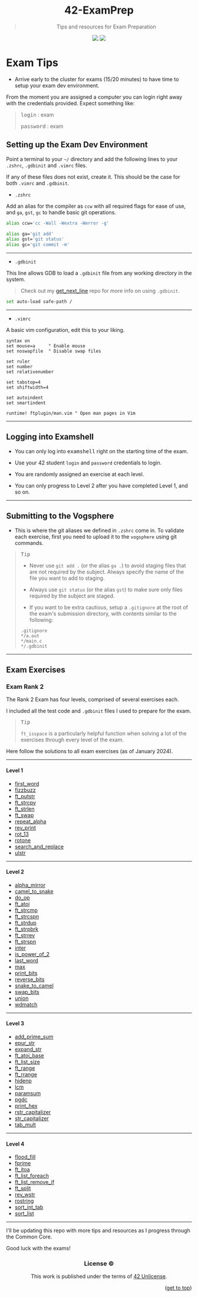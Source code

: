 <a name="readme-top"></a>
<div align="center">

# 42-ExamPrep

> Tips and resources for Exam Preparation

<p>
    <img src="https://img.shields.io/github/languages/top/PedroZappa/42ExamPrep?style=for-the-badge" />
    <img src="https://img.shields.io/github/last-commit/PedroZappa/42ExamPrep?style=for-the-badge" />
</p>

</div>

# Exam Tips 

- Arrive early to the cluster for exams (15/20 minutes) to have time to setup your exam dev environment.

From the moment you are assigned a computer you can login right away with the credentials provided. Expect something like:

> <kbd>login</kbd> : exam
>
> <kbd>password</kbd> : exam


## Setting up the Exam Dev Environment

Point a terminal to your `~/` directory and add the following lines to your `.zshrc`, `.gdbinit` and `.vimrc` files.

If any of these files does not exist, create it. This should be the case for both `.vimrc` and `.gdbinit`.

- `.zshrc`

Add an alias for the compiler as `ccw` with all required flags for ease of use, and `ga`, `gst`, `gc` to handle basic git operations.
```bash
alias ccw='cc -Wall -Wextra -Werror -g'

alias ga='git add'
alias gst='git status'
alias gc='git commit -m'
```
___

- `.gdbinit`

This line allows GDB to load a `.gdbinit` file from any working directory in the system.
 
> Check out my [get_next_line](https://github.com/PedroZappa/get_next_line) repo for more info on using `.gdbinit`.
```bash
set auto-load safe-path /
```
___

- `.vimrc`

A basic vim configuration, edit this to your liking.
```vim
syntax on
set mouse=a		" Enable mouse
set noswapfile	" Disable swap files

set ruler
set number
set relativenumber

set tabstop=4
set shiftwidth=4

set autoindent
set smartindent

runtime! ftplugin/man.vim " Open man pages in Vim
```
___

## Logging into Examshell

- You can only log into <kbd>examshell</kbd> right on the starting time of the exam. 

- Use your 42 student `login` and `password` credentials to login.

- You are randomly assigned an exercise at each level.

- You can only progress to Level 2 after you have completed Level 1, and so on.

___
## Submitting to the Vogsphere

- This is where the git aliases we defined in `.zshrc` come in. To validate each exercise, first you need to upload it to the `vogsphere` using git commands.

> <kbd>Tip</kbd> 
>
> - Never use `git add .` (or the alias `ga .`) to avoid staging files that are not required by the subject. Always specify the name of the file you want to add to staging.
>
> - Always use `git status` (or the alias `gst`) to make sure only files required by the subject are staged.
>
> - If you want to be extra cautious, setup a `.gitignore` at the root of the exam's submission directory, with contents similar to the following:
>
> ```gitignore
> .gitignore
> */a.out
> */main.c
> */.gdbinit
> ```
___

## Exam Exercises

### Exam Rank 2

The Rank 2 Exam has four levels, comprised of several exercises each. 

I included all the test code and `.gdbinit` files I used to prepare for the exam. 

> <kbd>Tip</kbd> 
>
> `ft_isspace` is a particularly helpful function when solving a lot of the exercises through every level of the exam.

Here follow the solutions to all exam exercises (as of January 2024).
___

#### Level 1

- [first_word](https://github.com/PedroZappa/42ExamPrep/tree/main/Rank_2/Level_1/first_word)
- [fizzbuzz](https://github.com/PedroZappa/42ExamPrep/tree/main/Rank_2/Level_1/fizzbuzz)
- [ft_putstr](https://github.com/PedroZappa/42ExamPrep/tree/main/Rank_2/Level_1/ft_putstr)
- [ft_strcpy](https://github.com/PedroZappa/42ExamPrep/tree/main/Rank_2/Level_1/ft_strcpy)
- [ft_strlen](https://github.com/PedroZappa/42ExamPrep/tree/main/Rank_2/Level_1/ft_strlen)
- [ft_swap](https://github.com/PedroZappa/42ExamPrep/tree/main/Rank_2/Level_1/ft_swap)
- [repeat_alpha](https://github.com/PedroZappa/42ExamPrep/tree/main/Rank_2/Level_1/repeat_alpha)
- [rev_print](https://github.com/PedroZappa/42ExamPrep/tree/main/Rank_2/Level_1/rev_print)
- [rot_13](https://github.com/PedroZappa/42ExamPrep/tree/main/Rank_2/Level_1/rot_13)
- [rotone](https://github.com/PedroZappa/42ExamPrep/tree/main/Rank_2/Level_1/rotone)
- [search_and_replace](https://github.com/PedroZappa/42ExamPrep/tree/main/Rank_2/Level_1/search_and_replace)
- [ulstr](https://github.com/PedroZappa/42ExamPrep/tree/main/Rank_2/Level_1/ulstr)
___

#### Level 2

- [alpha_mirror](https://github.com/PedroZappa/42ExamPrep/tree/main/Rank_2/Level_2/alpha_mirror)
- [camel_to_snake](https://github.com/PedroZappa/42ExamPrep/tree/main/Rank_2/Level_2/camel_to_snake)
- [do_op](https://github.com/PedroZappa/42ExamPrep/tree/main/Rank_2/Level_2/do_op)
- [ft_atoi](https://github.com/PedroZappa/42ExamPrep/tree/main/Rank_2/Level_2/ft_atoi)
- [ft_strcmp](https://github.com/PedroZappa/42ExamPrep/tree/main/Rank_2/Level_2/ft_strcmp)
- [ft_strcspn](https://github.com/PedroZappa/42ExamPrep/tree/main/Rank_2/Level_2/ft_strcspn)
- [ft_strdup](https://github.com/PedroZappa/42ExamPrep/tree/main/Rank_2/Level_2/ft_strdup)
- [ft_strpbrk](https://github.com/PedroZappa/42ExamPrep/tree/main/Rank_2/Level_2/ft_strpbrk)
- [ft_strrev](https://github.com/PedroZappa/42ExamPrep/tree/main/Rank_2/Level_2/ft_strrev)
- [ft_strspn](https://github.com/PedroZappa/42ExamPrep/tree/main/Rank_2/Level_2/ft_strspn)
- [inter](https://github.com/PedroZappa/42ExamPrep/tree/main/Rank_2/Level_2/inter)
- [is_power_of_2](https://github.com/PedroZappa/42ExamPrep/tree/main/Rank_2/Level_2/is_power_of_2)
- [last_word](https://github.com/PedroZappa/42ExamPrep/tree/main/Rank_2/Level_2/last_word)
- [max](https://github.com/PedroZappa/42ExamPrep/tree/main/Rank_2/Level_2/max)
- [print_bits](https://github.com/PedroZappa/42ExamPrep/tree/main/Rank_2/Level_2/print_bits)
- [reverse_bits](https://github.com/PedroZappa/42ExamPrep/tree/main/Rank_2/Level_2/reverse_bits)
- [snake_to_camel](https://github.com/PedroZappa/42ExamPrep/tree/main/Rank_2/Level_2/snake_to_camel)
- [swap_bits](https://github.com/PedroZappa/42ExamPrep/tree/main/Rank_2/Level_2/swap_bits)
- [union](https://github.com/PedroZappa/42ExamPrep/tree/main/Rank_2/Level_2/union)
- [wdmatch](https://github.com/PedroZappa/42ExamPrep/tree/main/Rank_2/Rank_2/Level_2/wdmatch)
___

#### Level 3

- [add_prime_sum](https://github.com/PedroZappa/42ExamPrep/tree/main/Rank_2/Level_3/add_prime_sum)
- [epur_str](https://github.com/PedroZappa/42ExamPrep/tree/main/Rank_2/Level_3/epur_str)
- [expand_str](https://github.com/PedroZappa/42ExamPrep/tree/main/Rank_2/Level_3/expand_str)
- [ft_atoi_base](https://github.com/PedroZappa/42ExamPrep/tree/main/Rank_2/Level_3/ft_atoi_base)
- [ft_list_size](https://github.com/PedroZappa/42ExamPrep/tree/main/Rank_2/Level_3/ft_list_size)
- [ft_range](https://github.com/PedroZappa/42ExamPrep/tree/main/Rank_2/Level_3/ft_range)
- [ft_rrange](https://github.com/PedroZappa/42ExamPrep/tree/main/Rank_2/Level_3/ft_rrange)
- [hidenp](https://github.com/PedroZappa/42ExamPrep/tree/main/Rank_2/Level_3/hidenp)
- [lcm](https://github.com/PedroZappa/42ExamPrep/tree/main/Rank_2/Level_3/lcm)
- [paramsum](https://github.com/PedroZappa/42ExamPrep/tree/main/Rank_2/Level_3/paramsum)
- [pgdc](https://github.com/PedroZappa/42ExamPrep/tree/main/Rank_2/Level_3/pgdc)
- [print_hex](https://github.com/PedroZappa/42ExamPrep/tree/main/Rank_2/Level_3/print_hex)
- [rstr_capitalizer](https://github.com/PedroZappa/42ExamPrep/tree/main/Rank_2/Level_3/rstr_capitalizer)
- [str_capitalizer](https://github.com/PedroZappa/42ExamPrep/tree/main/Rank_2/Level_3/str_capitalizer)
- [tab_mult](https://github.com/PedroZappa/42ExamPrep/tree/main/Rank_2/Level_3/tab_mult)
___

#### Level 4

- [flood_fill](https://github.com/PedroZappa/42ExamPrep/tree/main/Rank_2/Level_4/flood_fill)
- [fprime](https://github.com/PedroZappa/42ExamPrep/tree/main/Rank_2/Level_4/fprime)
- [ft_itoa](https://github.com/PedroZappa/42ExamPrep/tree/main/Rank_2/Level_4/ft_itoa)
- [ft_list_foreach](https://github.com/PedroZappa/42ExamPrep/tree/main/Rank_2/Level_4/ft_list_foreach)
- [ft_list_remove_if](https://github.com/PedroZappa/42ExamPrep/tree/main/Rank_2/Level_4/ft_list_remove_if)
- [ft_split](https://github.com/PedroZappa/42ExamPrep/tree/main/Rank_2/Level_4/ft_split)
- [rev_wstr](https://github.com/PedroZappa/42ExamPrep/tree/main/Rank_2/Level_4/rev_wstr)
- [rostring](https://github.com/PedroZappa/42ExamPrep/tree/main/Rank_2/Level_4/rostring)
- [sort_int_tab](https://github.com/PedroZappa/42ExamPrep/tree/main/Rank_2/Level_4/sort_int_tab)
- [sort_list](https://github.com/PedroZappa/42ExamPrep/tree/main/Rank_2/Level_4/sort_list)
___

I'll be updating this repo with more tips and resources as I progress through the Common Core.

Good luck with the exams!

<div align="center">

### License :copyright:

This work is published under the terms of <a href="https://github.com/PedroZappa/ft_printf/blob/master/LICENSE">42 Unlicense</a>.

</div>
<p align="right">(<a href="#readme-top">get to top</a>)</p>
